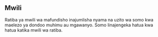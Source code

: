 ## Mwili

Ratiba ya mwili wa mafundisho inajumlisha nyama na uzito wa somo kwa maelezo ya dondoo muhimu au mgawanyo. Somo linajengeka hatua kwa hatua katika mwili wa ratiba. 

